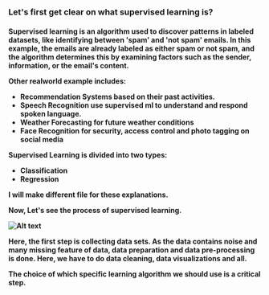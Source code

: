 <h3>Let's first get clear on what supervised learning is?

<h4>
Supervised learning is an algorithm used to discover patterns in labeled datasets, like identifying between 'spam' and 'not spam' emails. In this example, the emails are already labeled as either spam or not spam, and the algorithm determines this by examining factors such as the sender, information, or the email's content.



Other realworld example includes:
*   Recommendation Systems based on their past activities.
*   Speech Recognition use supervised ml to understand and respond spoken language.
*   Weather Forecasting for future weather conditions
*   Face Recognition for security, access control and photo tagging on social media

Supervised Learning is divided into two types:
*   Classification
*   Regression

I will make different file for these explanations.

Now, Let's see the process of supervised learning.

![Alt text](Flowchart.png)

Here, the first step is collecting data sets. As the data contains noise and many missing feature of data, data preparation and data pre-processing is done. Here, we have to do data cleaning, data visualizations and all. 

The choice of which specific learning algorithm we 
should use is a critical step.